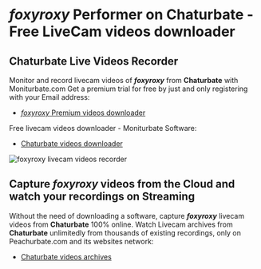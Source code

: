 # _foxyroxy_ Performer on Chaturbate - Free LiveCam videos downloader

## Chaturbate Live Videos Recorder

Monitor and record livecam videos of **_foxyroxy_** from **Chaturbate** with Moniturbate.com
Get a premium trial for free by just and only registering with your Email address:
* [_foxyroxy_ Premium videos downloader](https://moniturbate.com/request-demo-licence-key.html)

Free livecam videos downloader - Moniturbate Software:
* [Chaturbate videos downloader](https://moniturbate.com/moniturbate-download-software.html)

![_foxyroxy_ livecam videos recorder](https://peachurnet.com/templates/moniturbate-software.png)


## Capture _foxyroxy_ videos from the Cloud and watch your recordings on Streaming

Without the need of downloading a software, capture **_foxyroxy_** livecam videos from **Chaturbate** 100% online.
Watch Livecam archives from **Chaturbate** unlimitedly from thousands of existing recordings, only on Peachurbate.com and its websites network:
* [Chaturbate videos archives](https://peachurnet.com/)